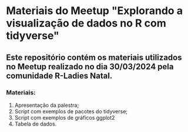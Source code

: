 # Materiais do Meetup "Explorando a visualização de dados no R com tidyverse"

## Este repositório contém os materiais utilizados no Meetup realizado no dia 30/03/2024 pela comunidade R-Ladies Natal.

### Materiais:
1. Apresentação da palestra;
2. Script com exemplos de pacotes do tidyverse;
3. Script com exemplos de gráficos ggplot2
4. Tabela de dados.
